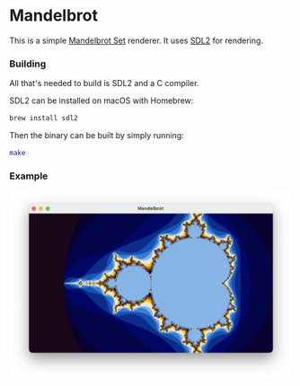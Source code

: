 # Mandelbrot

This is a simple [Mandelbrot Set](https://en.wikipedia.org/wiki/Mandelbrot_set)
renderer. It uses [SDL2](https://www.libsdl.org) for rendering.


### Building
All that's needed to build is SDL2 and a C compiler.

SDL2 can be installed on macOS with Homebrew:
```bash
brew install sdl2

```

Then the binary can be built by simply running:
```bash
make
```

### Example
![Mandelbrot](/images/mandelbrot.png)


